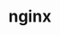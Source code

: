 <!-- generated by markdown-notes-tree -->

# nginx

<!-- optional markdown-notes-tree directory description starts here -->

<!-- optional markdown-notes-tree directory description ends here -->


